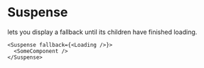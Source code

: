 # Suspense
<Suspense> lets you display a fallback until its children have finished loading.

```
<Suspense fallback={<Loading />}>
  <SomeComponent />
</Suspense>
```
